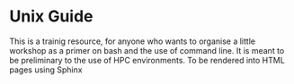 # Unix Guide

This is a trainig resource, for anyone who wants to organise a little workshop as a primer on bash and the use of command line.
It is meant to be preliminary to the use of HPC environments.
To be rendered into HTML pages using Sphinx
